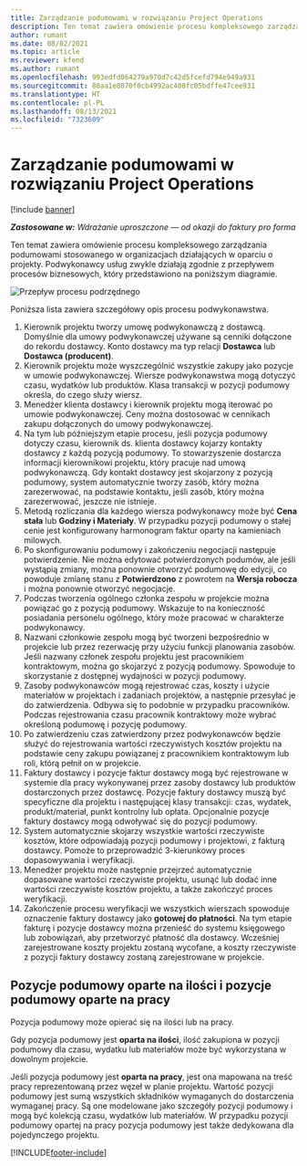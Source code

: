 ```yaml
---
title: Zarządzanie podumowami w rozwiązaniu Project Operations
description: Ten temat zawiera omówienie procesu kompleksowego zarządzania podumowami stosowanego przeważnie w organizacjach działających w oparciu o projekty.
author: rumant
ms.date: 08/02/2021
ms.topic: article
ms.reviewer: kfend
ms.author: rumant
ms.openlocfilehash: 993edfd064279a970d7c42d5fcefd794e949a931
ms.sourcegitcommit: 80aa1e8070f0cb4992ac408fc05bdffe47cee931
ms.translationtype: HT
ms.contentlocale: pl-PL
ms.lasthandoff: 08/13/2021
ms.locfileid: "7323609"
---
```

# <a name="subcontract-management-in-project-operations"></a>Zarządzanie podumowami w rozwiązaniu Project Operations

[!include [banner](../../includes/dataverse-preview.md)]

_**Zastosowane w:** Wdrażanie uproszczone — od okazji do faktury pro forma_

Ten temat zawiera omówienie procesu kompleksowego zarządzania podumowami stosowanego w organizacjach działających w oparciu o projekty. Podwykonawcy usług zwykle działają zgodnie z przepływem procesów biznesowych, który przedstawiono na poniższym diagramie.

![Przepływ procesu podrzędnego](../media/SubcontractingProcessFlow.png)

Poniższa lista zawiera szczegółowy opis procesu podwykonawstwa.

1. Kierownik projektu tworzy umowę podwykonawczą z dostawcą. Domyślnie dla umowy podwykonawczej używane są cenniki dołączone do rekordu dostawcy. Konto dostawcy ma typ relacji **Dostawca** lub **Dostawca (producent)**.
2. Kierownik projektu może wyszczególnić wszystkie zakupy jako pozycje w umowie podwykonawczej. Wiersze podwykonawstwa mogą dotyczyć czasu, wydatków lub produktów. Klasa transakcji w pozycji podumowy określa, do czego służy wiersz.
3. Menedżer klienta dostawcy i kierownik projektu mogą iterować po umowie podwykonawczej. Ceny można dostosować w cennikach zakupu dołączonych do umowy podwykonawczej.
4. Na tym lub późniejszym etapie procesu, jeśli pozycja podumowy dotyczy czasu, kierownik ds. klienta dostawcy kojarzy kontakty dostawcy z każdą pozycją podumowy. To stowarzyszenie dostarcza informacji kierownikowi projektu, który pracuje nad umową podwykonawczą. Gdy kontakt dostawcy jest skojarzony z pozycją podumowy, system automatycznie tworzy zasób, który można zarezerwować, na podstawie kontaktu, jeśli zasób, który można zarezerwować, jeszcze nie istnieje.
5. Metodą rozliczania dla każdego wiersza podwykonawcy może być **Cena stała** lub **Godziny i Materiały**. W przypadku pozycji podumowy o stałej cenie jest konfigurowany harmonogram faktur oparty na kamieniach milowych.
6.  Po skonfigurowaniu podumowy i zakończeniu negocjacji następuje potwierdzenie. Nie można edytować potwierdzonych podumów, ale jeśli wystąpią zmiany, można ponownie otworzyć podumowę do edycji, co powoduje zmianę stanu z **Potwierdzono** z powrotem na **Wersja robocza** i można ponownie otworzyć negocjacje. 
7.  Podczas tworzenia ogólnego członka zespołu w projekcie można powiązać go z pozycją podumowy. Wskazuje to na konieczność posiadania personelu ogólnego, który może pracować w charakterze podwykonawcy.
8.  Nazwani członkowie zespołu mogą być tworzeni bezpośrednio w projekcie lub przez rezerwację przy użyciu funkcji planowania zasobów. Jeśli nazwany członek zespołu projektu jest pracownikiem kontraktowym, można go skojarzyć z pozycją podumowy. Spowoduje to skorzystanie z dostępnej wydajności w pozycji podumowy.
9.  Zasoby podwykonawców mogą rejestrować czas, koszty i użycie materiałów w projektach i zadaniach projektów, a następnie przesyłać je do zatwierdzenia. Odbywa się to podobnie w przypadku pracowników. Podczas rejestrowania czasu pracownik kontraktowy może wybrać określoną podumowę i pozycję podumowy.
10. Po zatwierdzeniu czas zatwierdzony przez podwykonawców będzie służyć do rejestrowania wartości rzeczywistych kosztów projektu na podstawie ceny zakupu powiązanej z pracownikiem kontraktowym lub roli, którą pełnił on w projekcie.
11. Faktury dostawcy i pozycje faktur dostawcy mogą być rejestrowane w systemie dla pracy wykonywanej przez zasoby dostawcy lub produktów dostarczonych przez dostawcę. Pozycje faktury dostawcy muszą być specyficzne dla projektu i następującej klasy transakcji: czas, wydatek, produkt/materiał, punkt kontrolny lub opłata. Opcjonalnie pozycje faktury dostawcy mogą odwoływać się do pozycji podumowy.
12. System automatycznie skojarzy wszystkie wartości rzeczywiste kosztów, które odpowiadają pozycji podumowy i projektowi, z fakturą dostawcy. Pomoże to przeprowadzić 3-kierunkowy proces dopasowywania i weryfikacji.
13. Menedżer projektu może następnie przejrzeć automatycznie dopasowane wartości rzeczywiste projektu, usunąć lub dodać inne wartości rzeczywiste kosztów projektu, a także zakończyć proces weryfikacji.
14. Zakończenie procesu weryfikacji we wszystkich wierszach spowoduje oznaczenie faktury dostawcy jako **gotowej do płatności**. Na tym etapie fakturę i pozycje dostawcy można przenieść do systemu księgowego lub zobowiązań, aby przetworzyć płatność dla dostawcy. Wcześniej zarejestrowane koszty projektu zostaną wycofane, a koszty rzeczywiste z pozycji faktury dostawcy zostaną zarejestrowane w projekcie.

## <a name="quantity-based-subcontract-lines-and-work-based-subcontract-lines"></a>Pozycje podumowy oparte na ilości i pozycje podumowy oparte na pracy

Pozycja podumowy może opierać się na ilości lub na pracy. 

Gdy pozycja podumowy jest **oparta na ilości**, ilość zakupiona w pozycji podumowy dla czasu, wydatku lub materiałów może być wykorzystana w dowolnym projekcie.

Jeśli pozycja podumowy jest **oparta na pracy**, jest ona mapowana na treść pracy reprezentowaną przez węzeł w planie projektu. Wartość pozycji podumowy jest sumą wszystkich składników wymaganych do dostarczenia wymaganej pracy. Są one modelowane jako szczegóły pozycji podumowy i mogą być kolekcją czasu, wydatków lub materiałów. W przypadku pozycji podumowy opartej na pracy pozycja podumowy jest także dedykowana dla pojedynczego projektu.

[!INCLUDE[footer-include](../../includes/footer-banner.md)]

